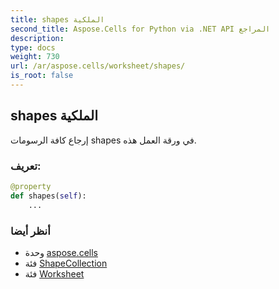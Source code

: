 ```yaml
---
title: shapes الملكية
second_title: Aspose.Cells for Python via .NET API المراجع
description:
type: docs
weight: 730
url: /ar/aspose.cells/worksheet/shapes/
is_root: false
---
```

##  shapes الملكية

إرجاع كافة الرسومات shapes في ورقة العمل هذه.
###  تعريف:
```python
@property
def shapes(self):
    ...
```

###  أنظر أيضا
* وحدة [aspose.cells](../../)
* فئة [ShapeCollection](/cells/python-net/ar/aspose.cells.drawing/shapecollection)
* فئة [Worksheet](/cells/python-net/ar/aspose.cells/worksheet)
